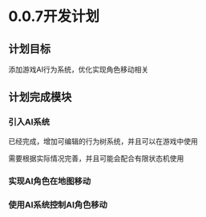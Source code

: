 ﻿# 0.0.7开发计划

## 计划目标

添加游戏AI行为系统，优化实现角色移动相关

## 计划完成模块

### 引入AI系统

已经完成，增加可编辑的行为树系统，并且可以在游戏中使用

需要根据实际情况完善，并且可能会配合有限状态机使用

### 实现AI角色在地图移动

### 使用AI系统控制AI角色移动